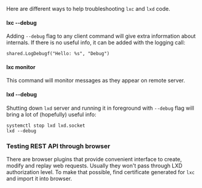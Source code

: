 Here are different ways to help troubleshooting `lxc` and `lxd` code.

#### lxc --debug

Adding `--debug` flag to any client command will give extra information
about internals. If there is no useful info, it can be added with the
logging call:

    shared.LogDebugf("Hello: %s", "Debug")
    
#### lxc monitor

This command will monitor messages as they appear on remote server.

#### lxd --debug

Shutting down `lxd` server and running it in foreground with `--debug`
flag will bring a lot of (hopefully) useful info:

    systemctl stop lxd lxd.socket
    lxd --debug

### Testing REST API through browser

There are browser plugins that provide convenient interface to create,
modify and replay web requests. Usually they won't pass through LXD
authorization level. To make that possible, find certificate generated
for `lxc` and import it into browser.
